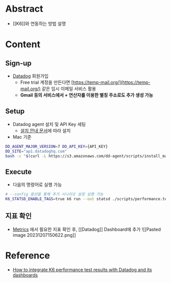 # Abstract
- [[K6]]와 연동하는 방법 설명
# Content
## Sign-up
- [Datadog](https://www.datadoghq.com/) 회원가입
    - Free trial 계정을 만든다면 [https://temp-mail.org/](https://temp-mail.org/) 같은 임시 이메일 서비스 활용
    - **Gmail 등의 서비스에서 + 연산자를 이용한 별칭 주소로도 추가 생성 가능**
## Setup
- Datadog agent 설치 및 API Key 세팅
    - [설치 안내 문서]([https://app.datadoghq.com/account/settings?_gl=1*1qy7mr1*_ga*ODM1MzU3MzEuMTYzMjM3OTkzMg](https://app.datadoghq.com/account/settings?_gl=1*1qy7mr1*_ga*ODM1MzU3MzEuMTYzMjM3OTkzMg)..__ga_KN80RDFSQK_MTYzMjM4MjM0My4yLjEuMTYzMjM4MjUxMC4w#agent/mac)에 따라 설치
- Mac 기준
```bash
DD_AGENT_MAJOR_VERSION=7 DD_API_KEY={API_KEY}
DD_SITE="ap1.datadoghq.com" 
bash -c "$(curl -L https://s3.amazonaws.com/dd-agent/scripts/install_mac_os.sh)"
```
## Execute
- 다음의 명령어로 실행 가능
```bash
# --config 옵션을 통해 추가 시나리오 설정 실행 가능
K6_STATSD_ENABLE_TAGS=true k6 run --out statsd ./scripts/performance.test.js --config ./scripts/config/breakpoint_test_scenario.json
```
## 지표 확인
- [Metrics](https://docs.datadoghq.com/ko/integrations/k6/#metrics) 에서 필요한 지표 확인 후, [[Datadog]] Dashboard에 추가
![[Pasted image 20231207150622.png]]
# Reference
- [How to integrate K6 performance test results with Datadog and its dashboards](https://medium.com/@webcloud_38240/how-to-integrate-k6-performance-test-results-with-datadog-and-its-dashboards-8a6608a03034)